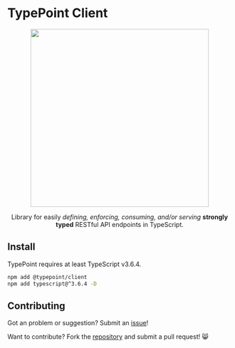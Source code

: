 # TypePoint Client

<p align="center">
  <img src="https://github.com/typepoint/typepoint/raw/master/img/logo-no-bg-wide.png" width="400" />
  <p align="center">
    Library for easily
    <i>defining, enforcing, consuming, and/or serving</i>
    <b>strongly typed</b> RESTful API endpoints
    in TypeScript.
  </p>
</p>

## Install

TypePoint requires at least TypeScript v3.6.4.

```sh
npm add @typepoint/client
npm add typescript@^3.6.4 -D
```

## Contributing

Got an problem or suggestion? Submit an [issue](https://github.com/typepoint/typepoint/issues)!

Want to contribute? Fork the [repository](https://github.com/typepoint/typepoint) and submit a pull request! 😸

